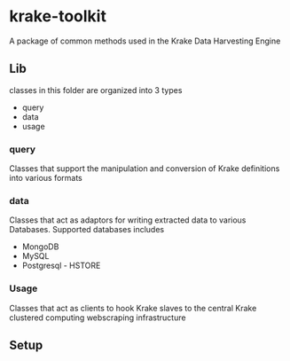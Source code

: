 # krake-toolkit

A package of common methods used in the Krake Data Harvesting Engine

## Lib
classes in this folder are organized into 3 types
- query
- data
- usage

### query
Classes that support the manipulation and conversion of Krake definitions into various formats

### data
Classes that act as adaptors for writing extracted data to various Databases. 
Supported databases includes
- MongoDB
- MySQL
- Postgresql - HSTORE

### Usage
Classes that act as clients to hook Krake slaves to the central Krake clustered computing webscraping infrastructure

## Setup
